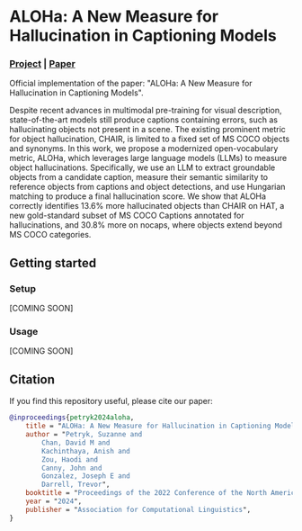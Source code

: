 # ALOHa: A New Measure for Hallucination in Captioning Models

### [Project](https://davidmchan.github.io/aloha/) | [Paper]()

Official implementation of the paper: "ALOHa: A New Measure for Hallucination in Captioning Models".
<br>

Despite recent advances in multimodal pre-training for visual description, state-of-the-art models still produce captions containing errors, such as hallucinating objects not present in a scene. The existing prominent metric for object hallucination, CHAIR, is limited to a fixed set of MS COCO objects and synonyms. In this work, we propose a modernized open-vocabulary metric, ALOHa, which leverages large language models (LLMs) to measure object hallucinations. Specifically, we use an LLM to extract groundable objects from a candidate caption, measure their semantic similarity to reference objects from captions and object detections, and use Hungarian matching to produce a final hallucination score. We show that ALOHa correctly identifies 13.6\% more hallucinated objects than CHAIR on HAT, a new gold-standard subset of MS COCO Captions annotated for hallucinations, and 30.8% more on nocaps, where objects extend beyond MS COCO categories.

## Getting started

### Setup

[COMING SOON]

### Usage

[COMING SOON]

## Citation

If you find this repository useful, please cite our paper:

```bibtex
@inproceedings{petryk2024aloha,
    title = "ALOHa: A New Measure for Hallucination in Captioning Models",
    author = "Petryk, Suzanne and
        Chan, David M and
        Kachinthaya, Anish and
        Zou, Haodi and
        Canny, John and
        Gonzalez, Joseph E and
        Darrell, Trevor",
    booktitle = "Proceedings of the 2022 Conference of the North American Chapter of the Association for Computational Linguistics: Human Language Technologies",
    year = "2024",
    publisher = "Association for Computational Linguistics",
}
```
